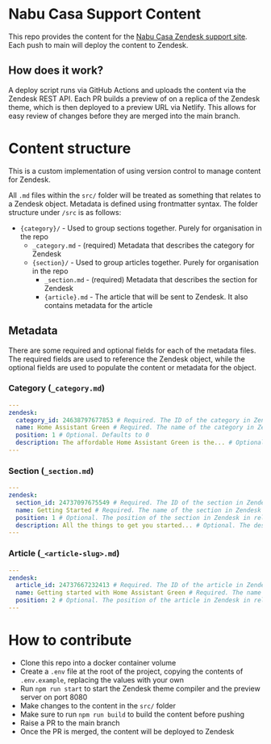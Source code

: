# Nabu Casa Support Content

This repo provides the content for the [Nabu Casa Zendesk support site](https://support.nabucasa.com/hc/en-us/). Each push to main will deploy the content to Zendesk.

## How does it work?

A deploy script runs via GitHub Actions and uploads the content via the Zendesk REST API. Each PR builds a preview of on a replica of the Zendesk theme, which is then deployed to a preview URL via Netlify. This allows for easy review of changes before they are merged into the main branch.

# Content structure

This is a custom implementation of using version control to manage content for Zendesk.

All `.md` files within the `src/` folder will be treated as something that relates to a Zendesk object. Metadata is defined using frontmatter syntax. The folder structure under `/src` is as follows:

- `{category}/` - Used to group sections together. Purely for organisation in the repo
  - `_category.md` - (required) Metadata that describes the category for Zendesk
  - `{section}/` - Used to group articles together. Purely for organisation in the repo
    - `_section.md` - (required) Metadata that describes the section for Zendesk
    - `{article}.md` - The article that will be sent to Zendesk. It also contains metadata for the article

## Metadata

There are some required and optional fields for each of the metadata files. The required fields are used to reference the Zendesk object, while the optional fields are used to populate the content or metadata for the object.

### Category (`_category.md`)

```yaml
---
zendesk:
  category_id: 24638797677853 # Required. The ID of the category in Zendesk
  name: Home Assistant Green # Required. The name of the category in Zendesk
  position: 1 # Optional. Defaults to 0
  description: The affordable Home Assistant Green is the... # Optional. The description of the category in Zendesk
---
```

### Section (`_section.md`)

```yaml
---
zendesk:
  section_id: 24737097675549 # Required. The ID of the section in Zendesk
  name: Getting Started # Required. The name of the section in Zendesk
  position: 1 # Optional. The position of the section in Zendesk in relation to other sections
  description: All the things to get you started... # Optional. The description of the section in Zendesk
---
```

### Article (`_<article-slug>.md`)

```yaml
---
zendesk:
  article_id: 24737667232413 # Required. The ID of the article in Zendesk
  name: Getting started with Home Assistant Green # Required. The name of the article in Zendesk
  position: 2 # Optional. The position of the article in Zendesk in relation to other articles
---
```

# How to contribute

- Clone this repo into a docker container volume
- Create a `.env` file at the root of the project, copying the contents of `.env.example`, replacing the values with your own
- Run `npm run start` to start the Zendesk theme compiler and the preview server on port 8080
- Make changes to the content in the `src/` folder
- Make sure to run `npm run build` to build the content before pushing
- Raise a PR to the main branch
- Once the PR is merged, the content will be deployed to Zendesk
